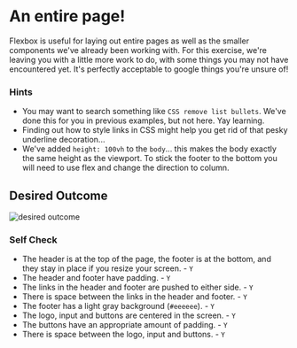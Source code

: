 # An entire page!

Flexbox is useful for laying out entire pages as well as the smaller components we've already been working with. For this exercise, we're leaving you with a little more work to do, with some things you may not have encountered yet. It's perfectly acceptable to google things you're unsure of!

### Hints
- You may want to search something like `CSS remove list bullets`.  We've done this for you in previous examples, but not here. Yay learning.
- Finding out how to style links in CSS might help you get rid of that pesky underline decoration...
- We've added `height: 100vh` to the `body`... this makes the body exactly the same height as the viewport. To stick the footer to the bottom you will need to use flex and change the direction to column.

## Desired Outcome
![desired outcome](./desired-outcome.png)

### Self Check

- The header is at the top of the page, the footer is at the bottom, and they stay in place if you resize your screen. - `Y`
- The header and footer have padding. - `Y`
- The links in the header and footer are pushed to either side. - `Y`
- There is space between the links in the header and footer. - `Y`
- The footer has a light gray background (`#eeeeee`). - `Y`
- The logo, input and buttons are centered in the screen. - `Y`
- The buttons have an appropriate amount of padding. - `Y`
- There is space between the logo, input and buttons. - `Y`
